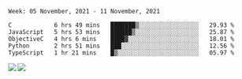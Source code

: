 <!--START_SECTION:waka-->
```text
Week: 05 November, 2021 - 11 November, 2021

C            6 hrs 49 mins   ███████▒░░░░░░░░░░░░░░░░░   29.93 % 
JavaScript   5 hrs 53 mins   ██████▒░░░░░░░░░░░░░░░░░░   25.87 % 
ObjectiveC   4 hrs 6 mins    ████▓░░░░░░░░░░░░░░░░░░░░   18.01 % 
Python       2 hrs 51 mins   ███░░░░░░░░░░░░░░░░░░░░░░   12.56 % 
TypeScript   1 hr 21 mins    █▒░░░░░░░░░░░░░░░░░░░░░░░   05.97 % 
```
<!--END_SECTION:waka-->
<a href="https://github.com/anuraghazra/github-readme-stats">
  <img align="left" src="https://github-readme-stats.vercel.app/api?username=Tanesan&count_private=true&show_icons=true" />
<img align="left" src="https://github-readme-stats.vercel.app/api/top-langs/?username=Tanesan" />
</a>
